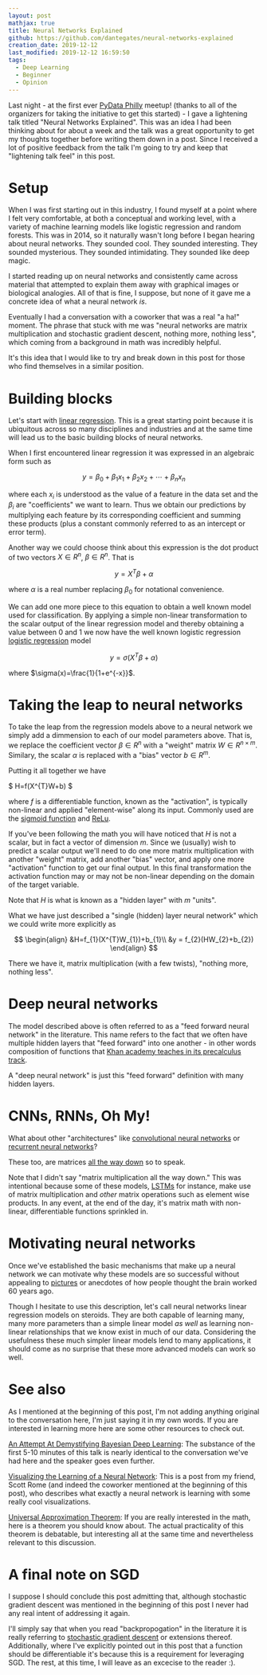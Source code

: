 ```yaml
---
layout: post
mathjax: true
title: Neural Networks Explained
github: https://github.com/dantegates/neural-networks-explained
creation_date: 2019-12-12
last_modified: 2019-12-12 16:59:50
tags: 
  - Deep Learning
  - Beginner
  - Opinion
---
```



Last night - at the first ever [PyData Philly](https://www.meetup.com/PyData-PHL/) meetup! (thanks to all of the organizers for taking the initiative to get this started) - I gave a lightening talk titled "Neural Networks Explained". This was an idea I had been thinking about for about a week and the talk was a great opportunity to get my thoughts together before writing them down in a post. Since I received a lot of positive feedback from the talk I'm going to try and keep that "lightening talk feel" in this post.

# Setup

When I was first starting out in this industry, I found myself at a point where I felt very comfortable, at both a conceptual and working level, with a variety of machine learning models like logistic regression and random forests. This was in 2014, so it naturally wasn't long before I began hearing about neural networks. They sounded cool. They sounded interesting. They sounded mysterious. They sounded intimidating. They sounded like deep magic.

I started reading up on neural networks and consistently came across material that attempted to explain them away with graphical images or biological analogies. All of that is fine, I suppose, but none of it gave me a concrete idea of what a neural network *is*.

Eventually I had a conversation with a coworker that was a real "a ha!" moment. The phrase that stuck with me was "neural networks are matrix multiplication and stochastic gradient descent, nothing more, nothing less", which coming from a background in math was incredibly helpful.

It's this idea that I would like to try and break down in this post for those who find themselves in a similar position.

# Building blocks

Let's start with [linear regression](https://en.wikipedia.org/wiki/Linear_regression). This is a great starting point because it is ubiquitous across so many disciplines and industries and at the same time will lead us to the basic building blocks of neural networks.

When I first encountered linear regression it was expressed in an algebraic form such as

$$
y=\beta_{0}+\beta_{1}x_{1}+\beta_{2}x_{2}+\cdots+\beta_{n}x_{n}
$$

where each $x_{i}$ is understood as the value of a feature in the data set and the $\beta_{i}$ are "coefficients" we want to learn. Thus we obtain our predictions by multiplying each feature by its corresponding coefficient and summing these products (plus a constant commonly referred to as an intercept or error term).

Another way we could choose think about this expression is the dot product of two vectors $X\in{R^{n}}$, $\beta\in{R^{n}}$. That is

$$
y=X^{T}\beta + \alpha
$$

where $\alpha$ is a real number replacing $\beta_{0}$ for notational convenience.

We can add one more piece to this equation to obtain a well known model used for classification. By applying a simple non-linear transformation to the scalar output of the linear regression model and thereby obtaining a value between 0 and 1 we now have the well known logistic regression [logistic regression](https://en.wikipedia.org/wiki/Logistic_regression) model

$$
y=\sigma(X^{T}\beta+\alpha)
$$

where $\sigma(x)=\frac{1}{1+e^{-x}}$.

# Taking the leap to neural networks

To take the leap from the regression models above to a neural network we simply add a dimmension to each of our model parameters above. That is, we replace the coefficient vector $\beta\in{R^{n}}$ with a "weight" matrix $W\in{R^{n\times m}}$. Similary, the scalar $\alpha$ is replaced with a "bias" vector $b\in{R^{m}}$.

Putting it all together we have

$
H=f(X^{T}W+b)
$

where $f$ is a differentiable function, known as the "activation", is typically non-linear and applied "element-wise" along its input. Commonly used are the [sigmoid function](https://en.wikipedia.org/wiki/Sigmoid_function) and [ReLu](https://en.wikipedia.org/wiki/Rectifier_(neural_networks)).

If you've been following the math you will have noticed that $H$ is not a scalar, but in fact a vector of dimension $m$. Since we (usually) wish to predict a scalar output we'll need to do one more matrix multiplication with another "weight" matrix, add another "bias" vector, and apply one more "activation" function to get our final output. In this final transformation the activation function may or may not be non-linear depending on the domain of the target variable. 

Note that $H$ is what is known as a "hidden layer" with $m$ "units".

What we have just described a "single (hidden) layer neural network" which we could write more explicitly as

$$
\begin{align}
&H=f_{1}(X^{T}W_{1})+b_{1}\\
&y = f_{2}(HW_{2}+b_{2})
\end{align}
$$

There we have it, matrix multiplication (with a few twists), "nothing more, nothing less".

# Deep neural networks

The model described above is often referred to as a "feed forward neural network" in the literature. This name refers to the fact that we often have multiple hidden layers that "feed forward" into one another - in other words composition of functions that [Khan academy teaches in its precalculus track](https://www.khanacademy.org/math/precalculus/x9e81a4f98389efdf:composite/x9e81a4f98389efdf:composing/v/function-composition).

A "deep neural network" is just this "feed forward" definition with many hidden layers.

# CNNs, RNNs, Oh My!

What about other "architectures" like [convolutional neural networks](https://en.wikipedia.org/wiki/Convolutional_neural_network) or [recurrent neural networks](https://en.wikipedia.org/wiki/Recurrent_neural_network)?

These too, are matrices [all the way down](https://en.wikipedia.org/wiki/Turtles_all_the_way_down) so to speak.

Note that I didn't say "matrix multiplication all the way down." This was intentional because some of these models, [LSTMs](https://en.wikipedia.org/wiki/Long_short-term_memory) for instance, make use of matrix multiplication and *other* matrix operations such as element wise products. In any event, at the end of the day, it's matrix math with non-linear, differentiable functions sprinkled in.

# Motivating neural networks

Once we've established the basic mechanisms that make up a neural network we can motivate why these models are so successful without appealing to [pictures](https://upload.wikimedia.org/wikipedia/commons/thumb/4/46/Colored_neural_network.svg/1280px-Colored_neural_network.svg.png) or anecdotes of how people thought the brain worked 60 years ago.

Though I hesitate to use this description, let's call neural networks linear regression models on steroids. They are both capable of learning many, many more parameters than a simple linear model *as well* as learning non-linear relationships that we know exist in much of our data. Considering the usefulness these much simpler linear models lend to many applications, it should come as no surprise that these more advanced models can work so well.

# See also

As I mentioned at the beginning of this post, I'm not adding anything original to the conversation here, I'm just saying it in my own words. If you are interested in learning more here are some other resources to check out.

[An Attempt At Demystifying Bayesian Deep Learning](https://youtu.be/s0S6HFdPtlA): The substance of the first 5-10 minutes of this talk is nearly identical to the conversation we've had here and the speaker goes even further.

[Visualizing the Learning of a Neural Network](http://srome.github.io/Visualizing-the-Learning-of-a-Neural-Network-Geometrically/): This is a post from my friend, Scott Rome (and indeed the coworker mentioned at the beginning of this post), who describes what exactly a neural network is learning with some really cool visualizations.

[Universal Approximation Theorem](https://en.wikipedia.org/wiki/Universal_approximation_theorem): If you are really interested in the math, here is a theorem you should know about. The actual practicality of this theorem is debatable, but interesting all at the same time and nevertheless relevant to this discussion.

# A final note on SGD

I suppose I should conclude this post admitting that, although stochastic gradient descent was mentioned in the beginning of this post I never had any real intent of addressing it again.

I'll simply say that when you read "backpropogation" in the literature it is really referring to [stochastic gradient descent](https://en.wikipedia.org/wiki/Stochastic_gradient_descent) or extensions thereof. Additionally, where I've explicitly pointed out in this post that a function should be differentiable it's because this is a requirement for leveraging SGD. The rest, at this time, I will leave as an excecise to the reader :).
